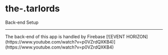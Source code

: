 # the-.tarlords
Back-end Setup
<hr>
The back-end of this app is handled by Firebase
[![EVENT HORIZON](https://www.youtube.com/watch?v=p0VZrdQXKB4)](https://www.youtube.com/watch?v=p0VZrdQXKB4)
